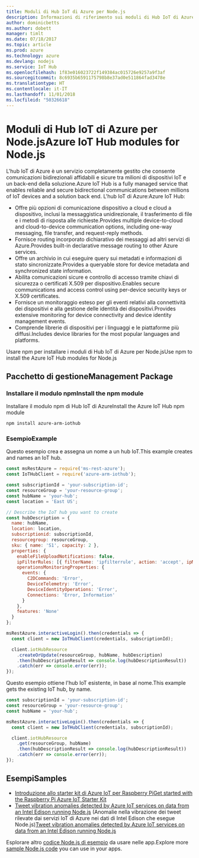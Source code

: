 ```yaml
---
title: Moduli di Hub IoT di Azure per Node.js
description: Informazioni di riferimento sui moduli di Hub IoT di Azure per Node.js
author: dominicbetts
ms.author: dobett
manager: timlt
ms.date: 07/18/2017
ms.topic: article
ms.prod: azure
ms.technology: azure
ms.devlang: nodejs
ms.service: IoT Hub
ms.openlocfilehash: 1f83e016023722f149384ac015726e9257a9f3af
ms.sourcegitcommit: 8c6935b6591175798b8e37ad0e511864fad3478e
ms.translationtype: HT
ms.contentlocale: it-IT
ms.lasthandoff: 11/01/2018
ms.locfileid: "50326618"
---
```

# <a name="azure-iot-hub-modules-for-nodejs"></a><span data-ttu-id="2e5e1-103">Moduli di Hub IoT di Azure per Node.js</span><span class="sxs-lookup"><span data-stu-id="2e5e1-103">Azure IoT Hub modules for Node.js</span></span>

<span data-ttu-id="2e5e1-104">L'hub IoT di Azure è un servizio completamente gestito che consente comunicazioni bidirezionali affidabili e sicure tra milioni di dispositivi IoT e un back-end della soluzione.</span><span class="sxs-lookup"><span data-stu-id="2e5e1-104">Azure IoT Hub is a fully managed service that enables reliable and secure bidirectional communications between millions of IoT devices and a solution back end.</span></span> <span data-ttu-id="2e5e1-105">L'hub IoT di Azure:</span><span class="sxs-lookup"><span data-stu-id="2e5e1-105">Azure IoT Hub:</span></span>
- <span data-ttu-id="2e5e1-106">Offre più opzioni di comunicazione dispositivo a cloud e cloud a dispositivo, inclusi la messaggistica unidirezionale, il trasferimento di file e i metodi di risposta alle richieste.</span><span class="sxs-lookup"><span data-stu-id="2e5e1-106">Provides multiple device-to-cloud and cloud-to-device communication options, including one-way messaging, file transfer, and request-reply methods.</span></span>
- <span data-ttu-id="2e5e1-107">Fornisce routing incorporato dichiarativo dei messaggi ad altri servizi di Azure.</span><span class="sxs-lookup"><span data-stu-id="2e5e1-107">Provides built-in declarative message routing to other Azure services.</span></span>
- <span data-ttu-id="2e5e1-108">Offre un archivio in cui eseguire query sui metadati e informazioni di stato sincronizzate.</span><span class="sxs-lookup"><span data-stu-id="2e5e1-108">Provides a queryable store for device metadata and synchronized state information.</span></span>
- <span data-ttu-id="2e5e1-109">Abilita comunicazioni sicure e controllo di accesso tramite chiavi di sicurezza o certificati X.509 per dispositivo.</span><span class="sxs-lookup"><span data-stu-id="2e5e1-109">Enables secure communications and access control using per-device security keys or X.509 certificates.</span></span>
- <span data-ttu-id="2e5e1-110">Fornisce un monitoraggio esteso per gli eventi relativi alla connettività dei dispositivi e alla gestione delle identità dei dispositivi.</span><span class="sxs-lookup"><span data-stu-id="2e5e1-110">Provides extensive monitoring for device connectivity and device identity management events.</span></span>
- <span data-ttu-id="2e5e1-111">Comprende librerie di dispositivi per i linguaggi e le piattaforme più diffusi.</span><span class="sxs-lookup"><span data-stu-id="2e5e1-111">Includes device libraries for the most popular languages and platforms.</span></span>

<span data-ttu-id="2e5e1-112">Usare npm per installare i moduli di Hub IoT di Azure per Node.js</span><span class="sxs-lookup"><span data-stu-id="2e5e1-112">Use npm to install the Azure IoT Hub modules for Node.js</span></span>

## <a name="management-package"></a><span data-ttu-id="2e5e1-113">Pacchetto di gestione</span><span class="sxs-lookup"><span data-stu-id="2e5e1-113">Management Package</span></span>

### <a name="install-the-npm-module"></a><span data-ttu-id="2e5e1-114">Installare il modulo npm</span><span class="sxs-lookup"><span data-stu-id="2e5e1-114">Install the npm module</span></span>

<span data-ttu-id="2e5e1-115">Installare il modulo npm di Hub IoT di Azure</span><span class="sxs-lookup"><span data-stu-id="2e5e1-115">Install the Azure IoT Hub npm module</span></span>

```bash
npm install azure-arm-iothub
```

### <a name="example"></a><span data-ttu-id="2e5e1-116">Esempio</span><span class="sxs-lookup"><span data-stu-id="2e5e1-116">Example</span></span>

<span data-ttu-id="2e5e1-117">Questo esempio crea e assegna un nome a un hub IoT.</span><span class="sxs-lookup"><span data-stu-id="2e5e1-117">This example creates and names an IoT hub.</span></span>

```javascript
const msRestAzure = require('ms-rest-azure');
const IoTHubClient = require('azure-arm-iothub');

const subscriptionId = 'your-subscription-id';
const resourceGroup = 'your-resource-group';
const hubName = 'your-hub';
const location = 'East US';

// Describe the IoT hub you want to create
const hubDescription = {
  name: hubName,
  location: location,
  subscriptionid: subscriptionId,
  resourcegroup: resourceGroup,
  sku: { name: 'S1', capacity: 2 },
  properties: {
    enableFileUploadNotifications: false,
    ipFilterRules: [{ filterName: 'ipfilterrule', action: 'accept', ipMask: '0.0.0.0/0' }],
    operationsMonitoringProperties: {
      events: {
        C2DCommands: 'Error',
        DeviceTelemetry: 'Error',
        DeviceIdentityOperations: 'Error',
        Connections: 'Error, Information'
      }
    },
    features: 'None'
  }
};

msRestAzure.interactiveLogin().then(credentials => {
  const client = new IoTHubClient(credentials, subscriptionId);

  client.iotHubResource
    .createOrUpdate(resourceGroup, hubName, hubDescription)
    .then(hubDescriptionResult => console.log(hubDescriptionResult))
    .catch(err => console.error(err));
});
```

<span data-ttu-id="2e5e1-118">Questo esempio ottiene l'hub IoT esistente, in base al nome.</span><span class="sxs-lookup"><span data-stu-id="2e5e1-118">This example gets the existing IoT hub, by name.</span></span>

```javascript
const subscriptionId = 'your-subscription-id';
const resourceGroup = 'your-resource-group';
const hubName = 'your-hub';

msRestAzure.interactiveLogin().then(credentials => {
  const client = new IoTHubClient(credentials, subscriptionId);

  client.iotHubResource
    .get(resourceGroup, hubName)
    .then(hubDescriptionResult => console.log(hubDescriptionResult))
    .catch(err => console.error(err));
});
```

## <a name="samples"></a><span data-ttu-id="2e5e1-119">Esempi</span><span class="sxs-lookup"><span data-stu-id="2e5e1-119">Samples</span></span>

- [<span data-ttu-id="2e5e1-120">Introduzione allo starter kit di Azure IoT per Raspberry Pi</span><span class="sxs-lookup"><span data-stu-id="2e5e1-120">Get started with the Raspberry Pi Azure IoT Starter Kit</span></span>](https://azure.microsoft.com/resources/samples/iot-remote-monitoring-node-raspberrypi-getstartedkit/)
- <span data-ttu-id="2e5e1-121">[Tweet vibration anomalies detected by Azure IoT services on data from an Intel Edison running Node.js](https://azure.microsoft.com/resources/samples/iot-hub-nodejs-intel-edison-vibration-anomaly-detection/) (Anomalie nella vibrazione dei tweet rilevate dai servizi IoT di Azure nei dati di Intel Edison che esegue Node.js)</span><span class="sxs-lookup"><span data-stu-id="2e5e1-121">[Tweet vibration anomalies detected by Azure IoT services on data from an Intel Edison running Node.js](https://azure.microsoft.com/resources/samples/iot-hub-nodejs-intel-edison-vibration-anomaly-detection/)</span></span>

<span data-ttu-id="2e5e1-122">Esplorare altro [codice Node.js di esempio](https://azure.microsoft.com/resources/samples/?platform=nodejs) da usare nelle app.</span><span class="sxs-lookup"><span data-stu-id="2e5e1-122">Explore more [sample Node.js code](https://azure.microsoft.com/resources/samples/?platform=nodejs) you can use in your apps.</span></span>
